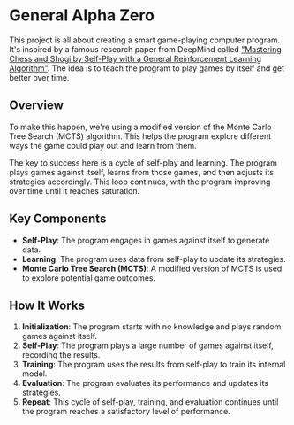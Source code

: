 # General Alpha Zero

This project is all about creating a smart game-playing computer program. It's inspired by a famous research paper from DeepMind called ["Mastering Chess and Shogi by Self-Play with a General Reinforcement Learning Algorithm"](https://arxiv.org/abs/1712.01815). The idea is to teach the program to play games by itself and get better over time.

## Overview

To make this happen, we're using a modified version of the Monte Carlo Tree Search (MCTS) algorithm. This helps the program explore different ways the game could play out and learn from them.

The key to success here is a cycle of self-play and learning. The program plays games against itself, learns from those games, and then adjusts its strategies accordingly. This loop continues, with the program improving over time until it reaches saturation.

## Key Components

- **Self-Play**: The program engages in games against itself to generate data.
- **Learning**: The program uses data from self-play to update its strategies.
- **Monte Carlo Tree Search (MCTS)**: A modified version of MCTS is used to explore potential game outcomes.

## How It Works

1. **Initialization**: The program starts with no knowledge and plays random games against itself.
2. **Self-Play**: The program plays a large number of games against itself, recording the results.
3. **Training**: The program uses the results from self-play to train its internal model.
4. **Evaluation**: The program evaluates its performance and updates its strategies.
5. **Repeat**: This cycle of self-play, training, and evaluation continues until the program reaches a satisfactory level of performance.
